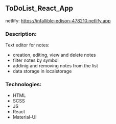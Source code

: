 ## ToDoList_React_App

netlify: https://infallible-edison-478210.netlify.app

### Description:

Text editor for notes:
+ creation, editing, view and delete notes
+ filter notes by symbol
+ addinig and removing notes from the list
+ data storage in localstorage

### Technologies:

+ HTML
+ SCSS
+ JS
+ React
+ Material-UI

